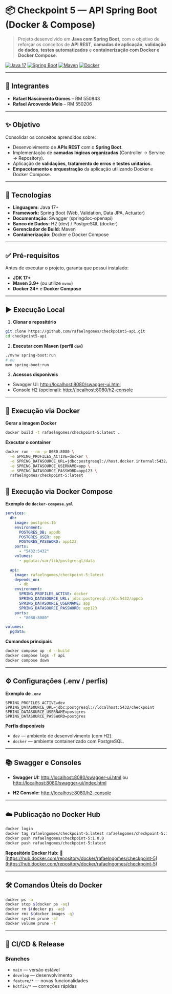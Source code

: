 # 📦 Checkpoint 5 — API Spring Boot (Docker & Compose)

> Projeto desenvolvido em **Java com Spring Boot**, com o objetivo de reforçar os conceitos de **API REST**, **camadas de aplicação**, **validação de dados**, **testes automatizados** e **containerização com Docker e Docker Compose**.

[![Java 17](https://img.shields.io/badge/Java-17+-red)]() [![Spring Boot](https://img.shields.io/badge/Spring%20Boot-3.x-brightgreen)]() [![Maven](https://img.shields.io/badge/Maven-3.9+-blue)]() [![Docker](https://img.shields.io/badge/Docker-24+-informational)]()

---

## 👥 Integrantes

* **Rafael Nascimento Gomes** – RM 550843  
* **Rafael Arcoverde Melo** – RM 550206  

---


## ✨ Objetivo

Consolidar os conceitos aprendidos sobre:
* Desenvolvimento de **APIs REST** com o **Spring Boot**.  
* Implementação de **camadas lógicas organizadas** (Controller → Service → Repository).  
* Aplicação de **validações**, **tratamento de erros** e **testes unitários**.  
* **Empacotamento e orquestração** da aplicação utilizando Docker e Docker Compose.

---

## 🧰 Tecnologias

* **Linguagem:** Java 17+  
* **Framework:** Spring Boot (Web, Validation, Data JPA, Actuator)  
* **Documentação:** Swagger (springdoc-openapi)  
* **Banco de Dados:** H2 (dev) / PostgreSQL (docker)  
* **Gerenciador de Build:** Maven  
* **Containerização:** Docker e Docker Compose  

---

## ✅ Pré-requisitos

Antes de executar o projeto, garanta que possui instalado:
* **JDK 17+**  
* **Maven 3.9+** (ou utilize `mvnw`)  
* **Docker 24+** e **Docker Compose**

---

## ▶️ Execução Local

1. **Clonar o repositório**
```bash
git clone https://github.com/rafaelngomes/checkpoint5-api.git
cd checkpoint5-api
````

2. **Executar com Maven (perfil `dev`)**

```bash
./mvnw spring-boot:run
# ou
mvn spring-boot:run
```

3. **Acessos disponíveis**

* Swagger UI: [http://localhost:8080/swagger-ui.html](http://localhost:8080/swagger-ui.html)
* Console H2 (opcional): [http://localhost:8080/h2-console](http://localhost:8080/h2-console)

---

## 🐳 Execução via Docker

**Gerar a imagem Docker**

```bash
docker build -t rafaelngomes/checkpoint-5:latest .
```

**Executar o container**

```bash
docker run --rm -p 8080:8080 \
  -e SPRING_PROFILES_ACTIVE=docker \
  -e SPRING_DATASOURCE_URL=jdbc:postgresql://host.docker.internal:5432/appdb \
  -e SPRING_DATASOURCE_USERNAME=app \
  -e SPRING_DATASOURCE_PASSWORD=app123 \
  rafaelngomes/checkpoint-5:latest
```


## 🧩 Execução via Docker Compose

**Exemplo de `docker-compose.yml`**

```yaml
services:
  db:
    image: postgres:16
    environment:
      POSTGRES_DB: appdb
      POSTGRES_USER: app
      POSTGRES_PASSWORD: app123
    ports:
      - "5432:5432"
    volumes:
      - pgdata:/var/lib/postgresql/data

  api:
    image: rafaelngomes/checkpoint-5:latest
    depends_on:
      - db
    environment:
      SPRING_PROFILES_ACTIVE: docker
      SPRING_DATASOURCE_URL: jdbc:postgresql://db:5432/appdb
      SPRING_DATASOURCE_USERNAME: app
      SPRING_DATASOURCE_PASSWORD: app123
    ports:
      - "8080:8080"

volumes:
  pgdata:
```

**Comandos principais**

```bash
docker compose up -d --build
docker compose logs -f api
docker compose down
```

---

## ⚙️ Configurações (.env / perfis)

**Exemplo de `.env`**

```env
SPRING_PROFILES_ACTIVE=dev
SPRING_DATASOURCE_URL=jdbc:postgresql://localhost:5432/checkpoint
SPRING_DATASOURCE_USERNAME=postgres
SPRING_DATASOURCE_PASSWORD=postgres
```

**Perfis disponíveis**

* `dev` — ambiente de desenvolvimento (com H2).
* `docker` — ambiente containerizado com PostgreSQL.

---

## 📚 Swagger e Consoles

* **Swagger UI:**
  [http://localhost:8080/swagger-ui.html](http://localhost:8080/swagger-ui.html)
  ou
  [http://localhost:8080/swagger-ui/index.html](http://localhost:8080/swagger-ui/index.html)

* **H2 Console:**
  [http://localhost:8080/h2-console](http://localhost:8080/h2-console)

---



## ☁️ Publicação no Docker Hub

```bash
docker login
docker tag rafaelngomes/checkpoint-5:latest rafaelngomes/checkpoint-5:1.0.0
docker push rafaelngomes/checkpoint-5:1.0.0
docker push rafaelngomes/checkpoint-5:latest
```

**Repositório Docker Hub:**
🔗 [https://hub.docker.com/repository/docker/rafaelngomes/checkpoint-5](https://hub.docker.com/repository/docker/rafaelngomes/checkpoint-5)

---

## 🛠️ Comandos Úteis do Docker

```bash
docker ps -a
docker stop $(docker ps -aq)
docker rm $(docker ps -aq)
docker rmi $(docker images -q)
docker system prune -af
docker volume prune -f
```

---

## 🚀 CI/CD & Release

### Branches

* `main` — versão estável
* `develop` — desenvolvimento
* `feature/*` — novas funcionalidades
* `hotfix/*` — correções rápidas

